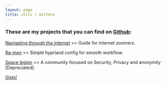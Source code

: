 ```yaml
---
layout: page
title: utils | mittens
---
```



### These are my projects that you can find on [Github](https://github.com/Mr-Mittens?tab=repositories):

[Navigating through the internet](https://github.com/Mr-Mittens/Navigating-through-the-internet) >> Guide for internet zoomers.

[Ra-men](https://github.com/Mr-Mittens/Ra-men) >> Simple hyprland config for smooth workflow.

[Space legion](https://spacelegion.org) >> A community focused on Security, Privacy and anonymity [Depreciated].

[Gists!](https://gist.github.com/Mr-Mittens)

